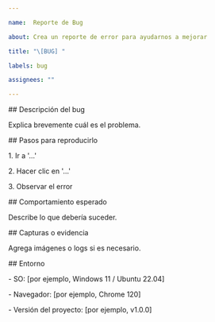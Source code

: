 ```yaml
---

name:  Reporte de Bug

about: Crea un reporte de error para ayudarnos a mejorar

title: "\[BUG] "

labels: bug

assignees: ""

---
```




\##  Descripción del bug

Explica brevemente cuál es el problema.



\##  Pasos para reproducirlo

1\. Ir a '...'

2\. Hacer clic en '...'

3\. Observar el error



\##  Comportamiento esperado

Describe lo que debería suceder.



\##  Capturas o evidencia

Agrega imágenes o logs si es necesario.



\##  Entorno

\- SO: \[por ejemplo, Windows 11 / Ubuntu 22.04]

\- Navegador: \[por ejemplo, Chrome 120]

\- Versión del proyecto: \[por ejemplo, v1.0.0]

&nbsp;



